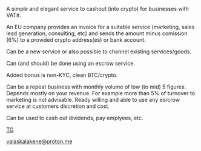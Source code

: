 
A simple and elegant service to cashout (into crypto) for businesses with VAT#.

An EU company provides an invoice for a suitable service (marketing, sales lead generation, consulting, etc) and sends the amount minus comission (6%) to a provided crypto address(es) or bank account. 

Can be a new service or also possible to channel existing services/goods.

Can (and should) be done using an escrow service.

Added bonus is non-KYC, clean BTC/crypto.

Can be a repeat business with monthly volume of low (to mid) 5 figures. Depends mostly on your revenue. For example more than 5% of turnover to marketing is not advisable.
Ready willing and able to use any esrcrow service at customers discretion and cost.

Can be used to cash out dividends, pay emplyees, etc.


[TG](https://t.me/Arvete)

valaskalakene@proton.me
